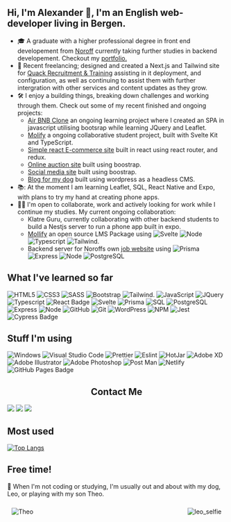 ## Hi, I'm Alexander :wave:, I'm an English web-developer living in Bergen.

- :mortar_board: A graduate with a higher professional degree in front end developement from [Noroff](https://www.noroff.no/en/) currently taking further studies in backend developement. Checkout my [portfolio.](https://anclagen.github.io/)
- :hammer: Recent freelancing; designed and created a Next.js and Tailwind site for [Quack Recruitment & Training](https://quackrecruitmentandtraining.co.uk/) assisting in it deployment, and configuration, as well as continuing to assist them with further intergration with other services and content updates as they grow.
- :hammer_and_wrench: I enjoy a building things, breaking down challenges and working through them. Check out some of my recent finished and ongoing projects:
  -  [Air BNB Clone](https://holidaze-jq-bs.netlify.app/) an ongoing learning project where I created an SPA in javascript utilising bootsrap while learning JQuery and Leaflet.
  -  [Molify](https://mollify.noroff.dev/) a ongoing collaborative student project, built with Svelte Kit and TypeScript.
  -  [Simple react E-commerce site](https://github.com/Anclagen/TechBeauty/tree/development) built in react using react router, and redux.
  -  [Online auction site](https://anclagen.github.io/Semester-Project-2/index.html) built using boostrap.
  -  [Social media site](https://so-social-alexander-barrett.netlify.app/) built using boostrap. 
  -  [Blog for my dog](https://fluffy-piranha-dog-blog.netlify.app/) built using wordpress as a headless CMS.
- 📚: At the moment I am learning Leaflet, SQL, React Native and Expo, with plans to try my hand at creating phone apps.
- :technologist:  I'm open to collaborate, work and actively looking for work while I continue my studies. My current ongoing collaboration:
  - Klatre Guru, currently collaborating with other backend students to build a Nestjs server to run a phone app built in expo.
  -  [Mollify](https://github.com/Fermain/-mollify) an open source LMS Package using ![Svelte](https://img.shields.io/badge/Svelte-4A4A55?style=for-the-badge&logo=svelte&logoColor=FF3E00) ![Node](https://img.shields.io/badge/Node.js-43853D?style=for-the-badge&logo=node.js&logoColor=white) ![Typescript](https://img.shields.io/badge/TypeScript-007ACC?style=for-the-badge&logo=typescript&logoColor=white) ![Tailwind](https://img.shields.io/badge/Tailwind_CSS-38B2AC?style=for-the-badge&logo=tailwind-css&logoColor=white).
  -  Backend server for Noroffs own [job website](https://github.com/NoroffFEU/agency-api.noroff.dev) using ![Prisma](https://img.shields.io/badge/Prisma-3982CE?style=for-the-badge&logo=Prisma&logoColor=white) ![Express](https://img.shields.io/badge/Express.js-404D59?style=for-the-badge) ![Node](https://img.shields.io/badge/Node.js-43853D?style=for-the-badge&logo=node.js&logoColor=white) ![PostgreSQL](https://img.shields.io/badge/PostgreSQL-43853D?style=for-the-badge&logo=node.js&logoColor=white)

## What I've learned so far

![HTML5](https://img.shields.io/badge/html5-%23E34F26.svg?style=for-the-badge&logo=html5&logoColor=white)
![CSS3](https://img.shields.io/badge/css3-%231572B6.svg?style=for-the-badge&logo=css3&logoColor=white)
![SASS](https://img.shields.io/badge/Sass-CC6699?style=for-the-badge&logo=sass&logoColor=white)
![Bootstrap](https://img.shields.io/badge/Bootstrap-563D7C?style=for-the-badge&logo=bootstrap&logoColor=white)
![Tailwind](https://img.shields.io/badge/Tailwind_CSS-38B2AC?style=for-the-badge&logo=tailwind-css&logoColor=white).
![JavaScript](https://img.shields.io/badge/javascript-%23323330.svg?style=for-the-badge&logo=javascript&logoColor=%23F7DF1E)
![JQuery](https://img.shields.io/badge/jQuery-0769AD?style=for-the-badge&logo=jquery&logoColor=white)
![Typescript](https://img.shields.io/badge/TypeScript-007ACC?style=for-the-badge&logo=typescript&logoColor=white)
![React Badge](https://img.shields.io/badge/React-61DAFB?logo=react&logoColor=000&style=for-the-badge)
![Svelte](https://img.shields.io/badge/Svelte-4A4A55?style=for-the-badge&logo=svelte&logoColor=FF3E00)
![Prisma](https://img.shields.io/badge/Prisma-3982CE?style=for-the-badge&logo=Prisma&logoColor=white)
![SQL](https://img.shields.io/badge/MySQL-00000F?style=for-the-badge&logo=mysql&logoColor=white)
![PostgreSQL](https://img.shields.io/badge/PostgreSQL-316192?style=for-the-badge&logo=postgresql&logoColor=white)
![Express](https://img.shields.io/badge/Express.js-404D59?style=for-the-badge)
![Node](https://img.shields.io/badge/Node.js-43853D?style=for-the-badge&logo=node.js&logoColor=white)
![GitHub](https://img.shields.io/badge/GitHub-100000?style=for-the-badge&logo=github&logoColor=white)
![Git](https://img.shields.io/badge/GIT-E44C30?style=for-the-badge&logo=git&logoColor=white)
![WordPress](https://img.shields.io/badge/Wordpress-21759B?style=for-the-badge&logo=wordpress&logoColor=white)
![NPM](https://img.shields.io/badge/npm-CB3837?style=for-the-badge&logo=npm&logoColor=white)
![Jest](https://img.shields.io/badge/Jest-323330?style=for-the-badge&logo=Jest&logoColor=white)
![Cypress Badge](https://img.shields.io/badge/Cypress-17202C?logo=cypress&logoColor=fff&style=for-the-badge)


## Stuff I'm using
![Windows](https://img.shields.io/badge/Windows-0078D6?style=for-the-badge&logo=windows&logoColor=white)
![Visual Studio Code](https://img.shields.io/badge/Visual_Studio_Code-0078D4?style=for-the-badge&logo=visual%20studio%20code&logoColor=white)
![Prettier](https://img.shields.io/badge/prettier-1A2C34?style=for-the-badge&logo=prettier&logoColor=F7BA3E)
![Eslint](https://img.shields.io/badge/eslint-3A33D1?style=for-the-badge&logo=eslint&logoColor=white)
![HotJar](https://img.shields.io/badge/hotjar-FD3A5C?style=for-the-badge&logo=hotjar&logoColor=white)
![Adobe XD](https://img.shields.io/badge/Adobe%20XD-470137?style=for-the-badge&logo=Adobe%20XD&logoColor=#FF61F6)
![Adobe Illustrator](https://img.shields.io/badge/adobe%20illustrator-%23FF9A00.svg?style=for-the-badge&logo=adobe%20illustrator&logoColor=white)
![Adobe Photoshop](https://img.shields.io/badge/adobe%20photoshop-%2331A8FF.svg?style=for-the-badge&logo=adobe%20photoshop&logoColor=white)
![Post Man](https://img.shields.io/badge/Postman-FF6C37?style=for-the-badge&logo=Postman&logoColor=white)
![Netlify](https://img.shields.io/badge/Netlify-00C7B7?style=for-the-badge&logo=netlify&logoColor=white)
![GitHub Pages Badge](https://img.shields.io/badge/GitHub%20Pages-222?logo=githubpages&logoColor=fff&style=for-the-badge)


## <center>Contact Me</center>
[<img src="https://img.shields.io/badge/LinkedIn-0077B5?style=for-the-badge&logo=linkedin&logoColor=white">](https://www.linkedin.com/in/alexander-barrett-64568a47/)
[<img src="https://img.shields.io/badge/Discord-7289DA?style=for-the-badge&logo=discord&logoColor=white">](https://discordapp.com/users/178264761199362048)
[<img src="https://img.shields.io/badge/Gmail-D14836?style=for-the-badge&logo=gmail&logoColor=white">](mailto:alexanderbarrett189@gmail.com)

## Most used

[![Top Langs](https://github-readme-stats.vercel.app/api/top-langs/?username=Anclagen&theme=vision-friendly-dark)](https://github.com/anuraghazra/github-readme-stats)

## Free time!
:dog: When I'm not coding or studying, I'm usually out and about with my dog, Leo, or playing with my son Theo.
<div style="display: flex; justify-content: space-between; flex-wrap: wrap;">
  <img src="https://github.com/user-attachments/assets/a3e50106-9045-4d2b-a01a-7971eb4f7889" alt="Theo" style="max-width: 400px; margin: 10px;">
  <img src="https://user-images.githubusercontent.com/91462616/171410966-9ea19ab3-9e7d-4a56-9e0f-e96bd078c3fc.jpg" alt="leo_selfie" style="max-width: 400px; margin: 10px;">
</div>


